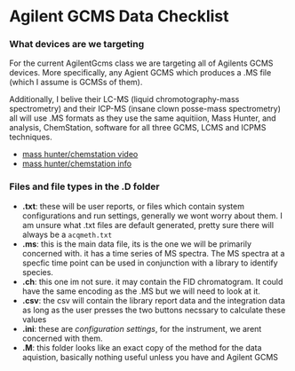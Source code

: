 # Agilent GCMS Data Checklist
### What devices are we targeting ###
For the current AgilentGcms class we are targeting all of Agilents GCMS devices. More specifically, any Agient GCMS which produces a .MS file (which I assume is GCMSs of them). 

Additionally, I belive their LC-MS (liquid chromotography-mass spectrometry) and their ICP-MS (insane clown posse-mass spectrometry) all will use .MS formats as they use the same aquitiion, Mass Hunter, and analysis, ChemStation, software for all three GCMS, LCMS and ICPMS techniques.

- [mass hunter/chemstation video](http://www.agilent.com/en/products/software-informatics/masshunter-suite/masshunter-overview)
- [mass hunter/chemstation info](http://www.agilent.com/en/products/software-informatics/masshunter-suite/masshunter/masshunter-software-with-msd-chemstation-da)

### Files and file types in the .D folder ###
 - **.txt**: these will be user reports, or files which contain system configurations and run settings, generally we wont worry about them. I am unsure what .txt files are default generated, pretty sure there will always be a `acqmeth.txt`
 - **.ms**: this is the main data file, its is the one we will be primarily concerned with. it has a time series of MS spectra. The MS spectra at a specfic time point can be used in conjunction with a library to identify species. 
  - **.ch**: this one im not sure. it may contain the FID chromatogram. It could have the same encoding as the .MS but we will need to look at it.
 - **.csv**: the csv will contain the library report data and the integration data as long as the user presses the two buttons necssary to calculate these values 
 - **.ini**: these are *configuration settings*, for the instrument, we arent concerned with them.
 - **.M**: this folder looks like an exact copy of the method for the data aquistion, basically  nothing useful unless you have and Agilent GCMS
